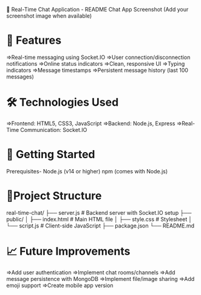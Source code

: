 📝 Real-Time Chat Application - README
Chat App Screenshot (Add your screenshot image when available)

# 🌟 Features
=>Real-time messaging using Socket.IO
=>User connection/disconnection notifications
=>Online status indicators
=>Clean, responsive UI
=>Typing indicators
=>Message timestamps
=>Persistent message history (last 100 messages)

# 🛠️ Technologies Used
=>Frontend: HTML5, CSS3, JavaScript
=>Backend: Node.js, Express
=>Real-Time Communication: Socket.IO


# 🚀 Getting Started
Prerequisites-
Node.js (v14 or higher)
npm (comes with Node.js)

# 📂Project Structure
real-time-chat/
├── server.js            # Backend server with Socket.IO setup
├── public/
│   ├── index.html       # Main HTML file
│   ├── style.css        # Stylesheet
│   └── script.js        # Client-side JavaScript
├── package.json
└── README.md

# 📈 Future Improvements
=>Add user authentication
=>Implement chat rooms/channels
=>Add message persistence with MongoDB
=>Implement file/image sharing
=>Add emoji support
=>Create mobile app version

